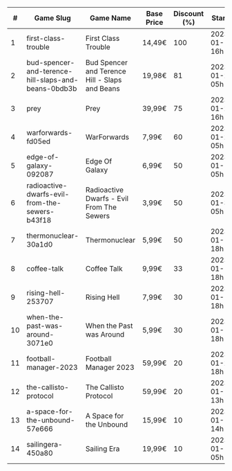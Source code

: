 |#|Game Slug|Game Name|Base Price|Discount (%)|Starts|Ends|
|---|---|---|---|---|---|---|
|1|first-class-trouble|First Class Trouble|14,49€|100|2023-01-12 16h|2023-01-19 16h|
|2|bud-spencer-and-terence-hill-slaps-and-beans-0bdb3b|Bud Spencer and Terence Hill - Slaps and Beans|19,98€|81|2023-01-27 05h|2023-02-12 05h|
|3|prey|Prey|39,99€|75|2023-01-24 16h|2023-01-31 16h|
|4|warforwards-fd05ed|WarForwards|7,99€|60|2023-01-24 05h|2023-01-31 05h|
|5|edge-of-galaxy-092087|Edge Of Galaxy|6,99€|50|2023-01-10 05h|2023-01-17 05h|
|6|radioactive-dwarfs-evil-from-the-sewers-b43f18|Radioactive Dwarfs - Evil From The Sewers|3,99€|50|2023-01-31 05h|2023-02-07 05h|
|7|thermonuclear-30a1d0|Thermonuclear|5,99€|50|2023-01-17 18h|2023-01-24 18h|
|8|coffee-talk|Coffee Talk|9,99€|33|2023-01-17 18h|2023-01-24 18h|
|9|rising-hell-253707|Rising Hell|7,99€|30|2023-01-17 18h|2023-01-24 18h|
|10|when-the-past-was-around-3071e0|When the Past was Around|5,99€|30|2023-01-18 18h|2023-01-24 18h|
|11|football-manager-2023|Football Manager 2023|59,99€|20|2023-01-26 18h|2023-02-02 18h|
|12|the-callisto-protocol|The Callisto Protocol|59,99€|20|2023-01-12 13h|2023-01-19 13h|
|13|a-space-for-the-unbound-57e666|A Space for the Unbound|15,99€|10|2023-01-19 14h|2023-01-26 14h|
|14|sailingera-450a80|Sailing Era|19,99€|10|2023-01-12 05h|2023-01-19 05h|
